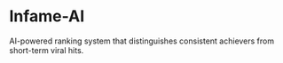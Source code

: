 # Infame-AI
AI-powered ranking system that distinguishes consistent achievers from short-term viral hits.
